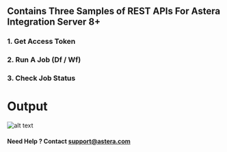## Contains Three Samples of REST APIs For Astera Integration Server 8+
 ### 1. Get Access Token
 ### 2. Run A Job (Df / Wf)
 ### 3. Check Job Status

# Output    
![alt text](https://i.ibb.co/7V2Vw4d/cli-ouput.png")

#### Need Help ? Contact support@astera.com
